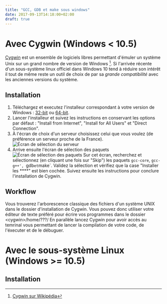 ```yaml
---
title: "GCC, GDB et make sous windows"
date: 2017-09-13T14:18:00+02:00
draft: true
---
```

# Avec Cygwin (Windows < 10.5)

<span class="url-card" data-alt="Site officiel de Cygwin">[Cygwin](https://www.cygwin.com/)</span> est un ensemble de logiciels libres permettant d'émuler un système Unix sur un grand nombre de version de Windows [^1]. Si l'arrivée récente d'un sous-système linux officiel dans Windows 10 tend à réduire son intérêt il tout de même reste un outil de choix de par sa *grande compatibilité* avec les anciennes versions du système.

## Installation
1. Téléchargez et executez l'installeur correspondant à votre version de Windows : [32-bit](https://www.cygwin.com/setup-x86.exe) ou [64-bit](https://www.cygwin.com/setup-x86_64.exe).
2. Lancer l'installeur et suivez les instructions en conservant les options par défaut : "Install from Internet", "Install for All Users" et "Direct Connection".
3. À <a class="img-card-link">l'écran de choix d'un serveur</a> choisissez celui que vous voulez (de préférence un serveur proche de la France).![Écran de sélection du serveur](/images/posts/cygwin-serveurs.jpg)
4. Arrive ensuite <a class="img-card-link">l'écran de sélection des paquets</a>![Écran de sélection des paquets](/images/posts/cygwin-packages.jpg)
Sur cet écran, recherchez et sélectionnez (en cliquant une fois sur "Skip") les paquets `gcc-core`, `gcc-g++', `gdb` et `make`.
Validez la sélection et vérifiez que la case "Installer les ****" est bien cochée. Suivez ensuite les instructions pour conclure l'installation de Cygwin.

## Workflow
Vous trouverez l'arborescence classique des fichiers d'un système UNIX dans le dossier d'installation de Cygwin. Vous pouvez donc utiliser votre éditeur de texte préféré pour écrire vos programmes dans le dossier &lt;cygwin&gt;/home/???/
En parallèle lancez Cygwin pour avoir accès au temrinal vous permettant de lancer la compilation de votre code, de l'éxecuter et de le débuguer.

# Avec le sous-système Linux (Windows >= 10.5)

## Installation
[^1]: [Cygwin sur Wikipédia](https://www.wikiwand.com/fr/Cygwin)

